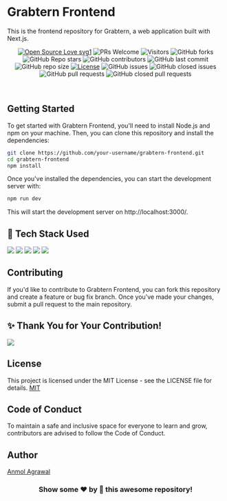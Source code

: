 # Grabtern Frontend

This is the frontend repository for Grabtern, a web application built with Next.js.


 <div align="center">
 <p>

[![Open Source Love svg1](https://badges.frapsoft.com/os/v1/open-source.svg?v=103)](https://github.com/ellerbrock/open-source-badges/)
![PRs Welcome](https://img.shields.io/badge/PRs-welcome-brightgreen.svg?style=flat)
![Visitors](https://api.visitorbadge.io/api/visitors?path=anmode/grabtern-frontend&countColor=%23263759&style=flat)
![GitHub forks](https://img.shields.io/github/forks/anmode/grabtern-frontend?style=flat&logo=github)
![GitHub Repo stars](https://img.shields.io/github/stars/anmode/grabtern-frontend?style=flat&logo=github)
![GitHub contributors](https://img.shields.io/github/contributors/anmode/grabtern-frontend)
![GitHub last commit](https://img.shields.io/github/last-commit/anmode/grabtern-frontend)
![GitHub repo size](https://img.shields.io/github/repo-size/anmode/grabtern-frontend)
[![License](https://img.shields.io/badge/License-MIT-green)](#license)
![GitHub issues](https://img.shields.io/github/issues/anmode/grabtern-frontend)
![GitHub closed issues](https://img.shields.io/github/issues-closed/anmode/grabtern-frontend)
![GitHub pull requests](https://img.shields.io/github/issues-pr/anmode/grabtern-frontend)
![GitHub closed pull requests](https://img.shields.io/github/issues-pr-closed/anmode/grabtern-frontende)
 </p>
 </div>
 <br>

## Getting Started

To get started with Grabtern Frontend, you'll need to install Node.js and npm on your machine. Then, you can clone this repository and install the dependencies:

```bash
git clone https://github.com/your-username/grabtern-frontend.git
cd grabtern-frontend
npm install

```

Once you've installed the dependencies, you can start the development server with:

```bash
npm run dev

```

This will start the development server on http://localhost:3000/.

## 🧰 Tech Stack Used 
<img src="https://img.shields.io/badge/next.js-000000?style=for-the-badge&logo=nextdotjs&logoColor=white">   <img src="https://img.shields.io/badge/MongoDB-4EA94B?style=for-the-badge&logo=mongodb&logoColor=white">   <img src="https://img.shields.io/badge/Docker-2CA5E0?style=for-the-badge&logo=docker&logoColor=white">   <img src="https://img.shields.io/badge/Node.js-339933?style=for-the-badge&logo=nodedotjs&logoColor=white">   <img src="https://img.shields.io/badge/GitHub%20CI/CD-222222?style=for-the-badge&logo=GitHub%20Pages&logoColor=white">


## Contributing

If you'd like to contribute to Grabtern Frontend, you can fork this repository and create a feature or bug fix branch. Once you've made your changes, submit a pull request to the main repository.

## ✨ Thank You for Your Contribution!
<a href="https://github.com/anmode/grabtern-frontend/graphs/contributors">
  <img src="https://contrib.rocks/image?repo=anmode/grabtern-frontend" />
</a>


## License

This project is licensed under the MIT License - see the LICENSE file for details.
[MIT](https://choosealicense.com/licenses/mit/)

## Code of Conduct

To maintain a safe and inclusive space for everyone to learn and grow, contributors are advised to follow the Code of Conduct.

## Author
[Anmol Agrawal](https://github.com/anmode)

<h3 align="center">Show some ❤️ by 🌟 this awesome repository!</h3>

